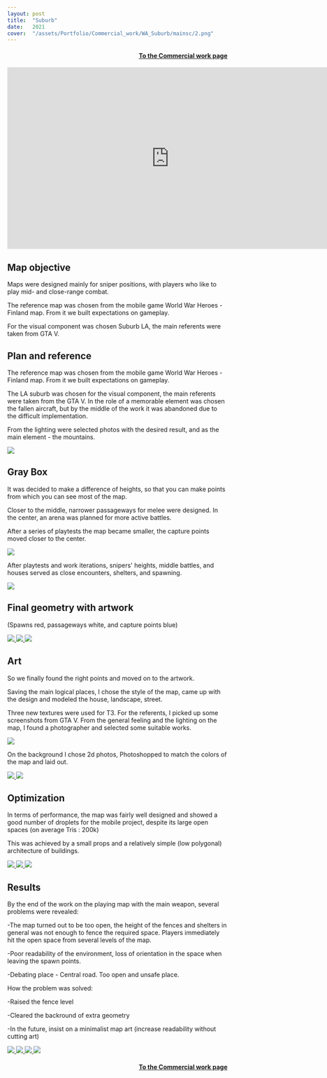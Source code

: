 ```yaml
---
layout: post
title:  "Suburb"
date:   2021
cover:  "/assets/Portfolio/Commercial_work/WA_Suburb/mainsc/2.png"
---
```

<div style="text-align: right;">
<h4><a href="/data/Commercial_work">To the Commercial work page</a></h4>
</div>

<iframe width="740" height="415" src="https://www.youtube.com/embed/-h1tPo6kaQ0?si=_wYoN5cTP76uo4PT" title="YouTube video player" frameborder="0" allow="accelerometer; autoplay; clipboard-write; encrypted-media; gyroscope; picture-in-picture; web-share" referrerpolicy="strict-origin-when-cross-origin" allowfullscreen></iframe>

<h2>Map objective</h2>

Maps were designed mainly for sniper positions, with players who like to play mid- and close-range combat.

The reference map was chosen from the mobile game World War Heroes - Finland map. From it we built expectations on gameplay.

For the visual component was chosen Suburb LA, the main referents were taken from GTA V.


<h2>Plan and reference</h2>


The reference map was chosen from the mobile game World War Heroes - Finland map. From it we built expectations on gameplay.

The LA suburb was chosen for the visual component, the main referents were taken from the GTA V. In the role of a memorable element was chosen the fallen aircraft, but by the middle of the work it was abandoned due to the difficult implementation.

From the lighting were selected photos with the desired result, and as the main element - the mountains.

<a href="/assets/Portfolio/Commercial_work/WA_Suburb/Refs.png" data-lightbox="refs" data-title="Refs">
  <img src="/assets/Portfolio/Commercial_work/WA_Suburb/Refs.png">
</a>

<h2>Gray Box</h2>


It was decided to make a difference of heights, so that you can make points from which you can see most of the map.

Closer to the middle, narrower passageways for melee were designed. In the center, an arena was planned for more active battles.

After a series of playtests the map became smaller, the capture points moved closer to the center.

<a href="/assets/Portfolio/Commercial_work/WA_Suburb/Artst/GB.png" data-lightbox="refs" data-title="Refs">
  <img src="/assets/Portfolio/Commercial_work/WA_Suburb/Artst/GB.png">
</a>

After playtests and work iterations, snipers' heights, middle battles, and houses served as close encounters, shelters, and spawning.

<a href="/assets/Portfolio/Commercial_work/WA_Suburb/Artst/GB2.png" data-lightbox="refs" data-title="Refs">
  <img src="/assets/Portfolio/Commercial_work/WA_Suburb/Artst/GB2.png">
</a>

<h2>Final geometry with artwork</h2>

(Spawns red, passageways white, and capture points blue)

<a href="/assets/Portfolio/Commercial_work/WA_Suburb/Artst/Screenshot_1_1.png" data-lightbox="refs" data-title="Refs">
  <img src="/assets/Portfolio/Commercial_work/WA_Suburb/Artst/Screenshot_1_1.png">
</a>
<a href="/assets/Portfolio/Commercial_work/WA_Suburb/Screenshot_4_1.png" data-lightbox="refs" data-title="Refs">
  <img src="/assets/Portfolio/Commercial_work/WA_Suburb/Screenshot_4_1.png">
</a>
<a href="/assets/Portfolio/Commercial_work/WA_Suburb/Screenshot_17_1.png" data-lightbox="refs" data-title="Refs">
  <img src="/assets/Portfolio/Commercial_work/WA_Suburb/Screenshot_17_1.png">
</a>

<h2>Art</h2>

So we finally found the right points and moved on to the artwork.

Saving the main logical places, I chose the style of the map, came up with the design and modeled the house, landscape, street.

Three new textures were used for T3.
For the referents, I picked up some screenshots from GTA V. From the general feeling and the lighting on the map, I found a photographer and selected some suitable works.

<a href="/assets/Portfolio/Commercial_work/WA_Suburb/Art.png" data-lightbox="refs" data-title="Refs">
  <img src="/assets/Portfolio/Commercial_work/WA_Suburb/Art.png">
</a>

On the background I chose 2d photos, Photoshopped to match the colors of the map and laid out.

<a href="/assets/Portfolio/Commercial_work/WA_Suburb/Artst/qq.png" data-lightbox="refs" data-title="Refs">
  <img src="/assets/Portfolio/Commercial_work/WA_Suburb/Artst/qq.png">
</a>
<a href="/assets/Portfolio/Commercial_work/WA_Suburb/Artst/Screenshot_20.png" data-lightbox="refs" data-title="Refs">
  <img src="/assets/Portfolio/Commercial_work/WA_Suburb/Artst/Screenshot_20.png">
</a>

<h2>Optimization</h2>

In terms of performance, the map was fairly well designed and showed a good number of droplets for the mobile project, despite its large open spaces (on average Tris : 200k)

This was achieved by a small props and a relatively simple (low polygonal) architecture of buildings.

<a href="/assets/Portfolio/Commercial_work/WA_Suburb/Screenshot_23.png" data-lightbox="refs" data-title="Refs">
  <img src="/assets/Portfolio/Commercial_work/WA_Suburb/Screenshot_23.png">
</a>
<a href="/assets/Portfolio/Commercial_work/WA_Suburb/Screenshot_21.png" data-lightbox="refs" data-title="Refs">
  <img src="/assets/Portfolio/Commercial_work/WA_Suburb/Screenshot_21.png">
</a>
<a href="/assets/Portfolio/Commercial_work/WA_Suburb/Artst/Screenshot_3.png" data-lightbox="refs" data-title="Refs">
  <img src="/assets/Portfolio/Commercial_work/WA_Suburb/Artst/Screenshot_3.png">
</a>

<h2>Results</h2>

By the end of the work on the playing map with the main weapon, several problems were revealed: 

-The map turned out to be too open, the height of the fences and shelters in general was not enough to fence the required space. Players immediately hit the open space from several levels of the map.

-Poor readability of the environment, loss of orientation in the space when leaving the spawn points.

-Debating place - Central road. Too open and unsafe place.

How the problem was solved:

-Raised the fence level

-Cleared the backround of extra geometry

-In the future, insist on a minimalist map art (increase readability without cutting art) 

<a href="/assets/Portfolio/Commercial_work/WA_Suburb/Artst/3.png" data-lightbox="refs" data-title="Refs">
  <img src="/assets/Portfolio/Commercial_work/WA_Suburb/Artst/Screenshot_9.png">
  <img src="/assets/Portfolio/Commercial_work/WA_Suburb/Artst/Screenshot_10.png">
  <img src="/assets/Portfolio/Commercial_work/WA_Suburb/Artst/Screenshot_1.png">
   <img src="/assets/Portfolio/Commercial_work/WA_Suburb/Screenshot_3.png">
</a>

<div style="text-align: right;">
<h4><a href="/data/Commercial_work">To the Commercial work page</a></h4>
</div>



